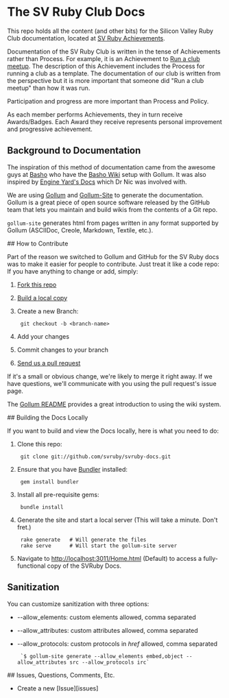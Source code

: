 # The SV Ruby Club Docs

This repo holds all the content (and other bits) for the Silicon Valley Ruby Club documentation, located at [SV Ruby Achievements][svruby-achievements].

Documentation of the SV Ruby Club is written in the tense of Achievements rather than Process. For example, it is an Achievement to [Run a club meetup][doc-run-club-meetup]. The description of this Achievement includes the Process for running a club as a template. The documentation of our club is written from the perspective but it is more important that someone did "Run a club meetup" than how it was run.

Participation and progress are more important than Process and Policy.

As each member performs Achievements, they in turn receive Awards/Badges. Each Award they receive represents personal improvement and progressive achievement.

## Background to Documentation

The inspiration of this method of documentation came from the awesome guys at [Basho][basho] who have the [Basho Wiki][basho-wiki] setup with Gollum. It was also inspired by [Engine Yard's Docs][ey-docs] which Dr Nic was involved with.

We are using [Gollum][gollum] and [Gollum-Site][gol-site] to generate the documentation. Gollum is a great piece of open source software released by the GitHub team that lets you maintain and build wikis from the contents of a Git repo.

`gollum-site` generates html from pages written in any format supported by Gollum (ASCIIDoc, Creole, Markdown, Textile, etc.).

<A name="contrib">
## How to Contribute

Part of the reason we switched to Gollum and GitHub for the SV Ruby docs was to make it easier for people to contribute. Just treat it like a code repo: If you have anything to change or add, simply:

1. [Fork this repo][forking]

2. [Build a local copy][build]

3. Create a new Branch:

        git checkout -b <branch-name>

4. Add your changes

5. Commit changes to your branch

6. [Send us a pull request][pull-req]

If it's a small or obvious change, we're likely to merge it right away.  If we have questions, we'll communicate with you using the pull request's issue page.

The [Gollum README][gol-read] provides a great introduction to using the wiki system.

<A name="build">
## Building the Docs Locally

If you want to build and view the Docs locally, here is what you need to do:

1. Clone this repo:

        git clone git://github.com/svruby/svruby-docs.git

2. Ensure that you have [Bundler][bundler] installed:

        gem install bundler

3. Install all pre-requisite gems:

        bundle install

4. Generate the site and start a local server (This will take a minute. Don't fret.)

        rake generate   # Will generate the files
        rake serve      # Will start the gollum-site server

5. Navigate to <http://localhost:3011/Home.html> (Default) to access a fully-functional copy of the SVRuby Docs.


## Sanitization

You can customize sanitization with three options:

* --allow_elements: custom elements allowed, comma separated
* --allow_attributes: custom attributes allowed, comma separated
* --allow_protocols: custom protocols in *href* allowed, comma separated

       `$ gollum-site generate --allow_elements embed,object --allow_attributes src --allow_protocols irc`

<A name="feedback">
## Issues, Questions, Comments, Etc.

* Create a new [Issue][issues]

[svruby-achievements]:     http://achievements.svruby.com/ "SV Ruby Club Achievements"
[ey-docs]:    http://docs.engineyard.com "EY Docs"
[doc-run-club-meetup]: http://docs.svruby.com/run-club-meetup.html
[forking]:    http://help.github.com/forking/ "Github Forking Guide"
[pull-req]:   http://help.github.com/pull-requests/ "Github Pull-Requests Guide"
[build]:      #build "Building the Wiki"
[bundler]:    https://github.com/carlhuda/bundler/ "Bundler"
[gol-read]:   https://github.com/github/gollum/blob/master/README.md "Gollum README"
[gollum]:     https://github.com/github/gollum "Gollum Repo"
[gol-site]:   https://github.com/dreverri/gollum-site "Gollum-Site Repo"
[basho-wiki]: http://wiki.basho.com "Basho Wiki"
[basho]:      http://basho.com "Basho"
